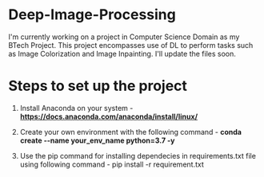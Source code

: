 # Deep-Image-Processing
I'm currently working on a project in Computer Science Domain as my BTech Project. This project encompasses use of DL to perform tasks such as Image Colorization and Image Inpainting. I'll update the files soon.

# Steps to set up the project 
1. Install Anaconda on your system - 
<strong>https://docs.anaconda.com/anaconda/install/linux/</strong>

3. Create your own environment with the following command -
<strong>conda create --name your_env_name python=3.7 -y</strong>
3. Use the pip command for installing dependecies in requirements.txt file using following command -
pip install -r requirement.txt
